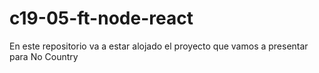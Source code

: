 # c19-05-ft-node-react

En este repositorio va a estar alojado el proyecto que vamos a presentar para No Country